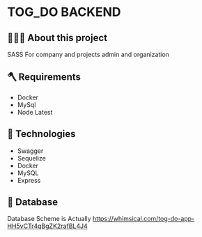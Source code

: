 # TOG_DO BACKEND

## 👨🏻‍💻 About this project

SASS For company and projects admin and organization

## 🪓 Requirements

- Docker
- MySql
- Node Latest

## 🚀 Technologies

- Swagger
- Sequelize
- Docker
- MySQL
- Express

## 💾 Database

Database Scheme is Actually
https://whimsical.com/tog-do-app-HH5vCTr4qBgZK2rafBL4J4
